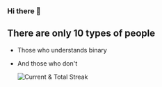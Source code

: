 ### Hi there 👋

## There are only 10 types of people
- Those who understands binary
- And those who don't

    <img src="https://github-readme-streak-stats.herokuapp.com/?user=byteastro&theme=merko" alt="Current & Total Streak"/>

<!--
**ByteAstro/ByteAstro** is a ✨ _special_ ✨ repository because its `README.md` (this file) appears on your GitHub profile.

Here are some ideas to get you started:

- 🔭 I’m currently working on ...
- 🌱 I’m currently learning ...
- 👯 I’m looking to collaborate on ...
- 🤔 I’m looking for help with ...
- 💬 Ask me about ...
- 📫 How to reach me: ...
- 😄 Pronouns: ...
- ⚡ Fun fact: ...
-->
